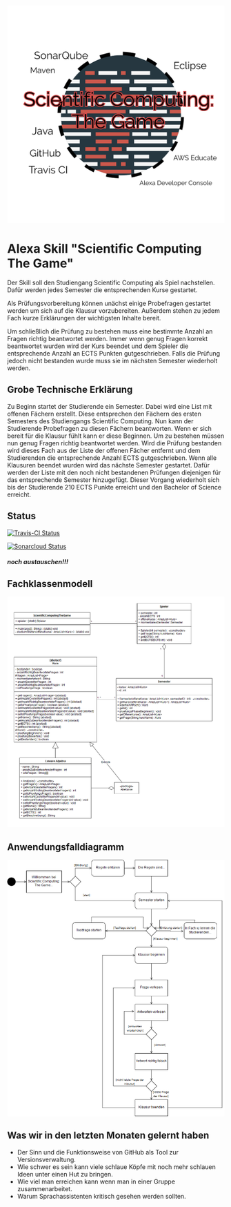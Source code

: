 <img src="docs/images/Logo.PNG" alt="Logo" class="inline"/>

# Alexa Skill "Scientific Computing The Game"
Der Skill soll den Studiengang Scientific Computing als Spiel nachstellen. Dafür werden jedes Semester die entsprechenden Kurse gestartet. 

Als Prüfungsvorbereitung können unächst einige Probefragen gestartet werden um sich auf die Klausur vorzubereiten. Außerdem stehen zu jedem Fach kurze Erklärungen der wichtigsten Inhalte bereit.

Um schließlich die Prüfung zu bestehen muss eine bestimmte Anzahl an Fragen richtig beantwortet werden. Immer wenn genug Fragen korrekt beantwortet wurden wird der Kurs beendet und dem Spieler die entsprechende Anzahl an ECTS Punkten gutgeschrieben. Falls die Prüfung jedoch nicht bestanden wurde muss sie im nächsten Semester wiederholt werden.

## Grobe Technische Erklärung

Zu Beginn startet der Studierende ein Semester. Dabei wird eine List mit offenen Fächern erstellt. Diese entsprechen den Fächern des ersten Semesters des Studiengangs Scientific Computing. Nun kann der Studierende Probefragen zu diesen Fächern beantworten. Wenn er sich bereit für die Klausur fühlt kann er diese Beginnen. Um zu bestehen müssen nun genug Fragen richtig beantwortet werden. Wird die Prüfung bestanden wird dieses Fach aus der Liste der offenen Fächer entfernt und dem Studierenden die entsprechende Anzahl ECTS gutgeschrieben. Wenn alle Klausuren beendet wurden wird das nächste Semester gestartet. Dafür werden der Liste mit den noch nicht bestandenen Prüfungen diejenigen für das entsprechende Semester hinzugefügt. Dieser Vorgang wiederholt sich bis der Studierende 210 ECTS Punkte erreicht und den Bachelor of Science erreicht. 

## Status
[![Travis-CI Status](https://api.travis-ci.org/sweIhm-ws2018-19/skillproject-di-4.svg?branch=master)](https://travis-ci.org/sweIhm-ws2018-19/skillproject-di-4)

[![Sonarcloud Status](https://sonarcloud.io/api/project_badges/measure?project=sweIhm_ws2018_19:lieblingsfarbe&metric=alert_status)](https://sonarcloud.io/dashboard?id=sweIhm_ws2018_19:lieblingsfarbe)
##### noch austauschen!!!


## Fachklassenmodell
<img src="docs/images/Fachklassenmodell.png" alt="Fachklassenmodell" class="inline"/>

## Anwendungsfalldiagramm
<img src="docs/images/Anwendungsfalldiagramm.png" alt="Anwendungsfalldiagramm" class="inline"/>

## Was wir in den letzten Monaten gelernt haben
- Der Sinn und die Funktionsweise von GitHub als Tool zur Versionsverwaltung.
- Wie schwer es sein kann viele schlaue Köpfe mit noch mehr schlauen Ideen unter einen Hut zu bringen.
- Wie viel man erreichen kann wenn man in einer Gruppe zusammenarbeitet.
- Warum Sprachassistenten kritisch gesehen werden sollten.
